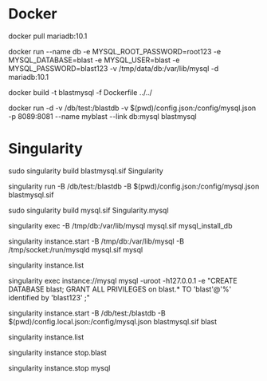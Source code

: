 # Docker

docker pull mariadb:10.1

docker run --name db -e MYSQL_ROOT_PASSWORD=root123 -e MYSQL_DATABASE=blast -e MYSQL_USER=blast -e MYSQL_PASSWORD=blast123 -v /tmp/data/db:/var/lib/mysql -d mariadb:10.1

docker build -t blastmysql -f Dockerfile ../../

docker run -d -v /db/test:/blastdb -v $(pwd)/config.json:/config/mysql.json -p 8089:8081 --name myblast --link db:mysql blastmysql


# Singularity

sudo singularity build blastmysql.sif Singularity

singularity run -B /db/test:/blastdb -B $(pwd)/config.json:/config/mysql.json blastmysql.sif

sudo singularity build mysql.sif Singularity.mysql

singularity exec -B /tmp/db:/var/lib/mysql mysql.sif mysql_install_db

singularity instance.start -B /tmp/db:/var/lib/mysql -B /tmp/socket:/run/mysqld mysql.sif mysql

singularity instance.list

singularity exec instance://mysql mysql -uroot -h127.0.0.1 -e "CREATE DATABASE blast; GRANT ALL PRIVILEGES on blast.* TO 'blast'@'%' identified by 'blast123' ;"

singularity instance.start -B /db/test:/blastdb -B $(pwd)/config.local.json:/config/mysql.json blastmysql.sif blast

singularity instance.list

singularity instance stop.blast

singularity instance.stop mysql


